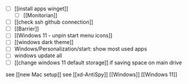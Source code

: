 - [ ] [[install apps winget]]
	- [ ] [[Monitorian]]
- [ ] [[check ssh github connection]]
- [ ] [[Barrier]]
- [ ] [[Windows 11 - unpin start menu icons]]
- [ ] [[windows dark theme]]
- [ ] Windows/Personalization/start: show most used apps
- [ ] windows update all
- [ ] [[change windows 11 default storage]] if saving space on main drive

see [[new Mac setup]]
see [[xd-AntiSpy]]
[[Windows]]
[[Windows 11]]